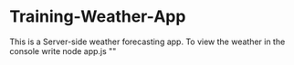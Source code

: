 # Training-Weather-App
This is a Server-side weather forecasting app.
To view the weather in the console write
node app.js "<placename>"
